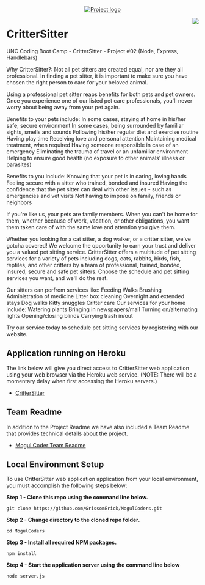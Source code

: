 
<p align="center">
 <a href="https://github.com/GrissomErick/MogulCoders" target="_blank"><img src="https://github.com/GrissomErick/MogulCoders/blob/master/public/img/crittersitter.png?raw=true" alt="Project logo"/></a>
</p>

<a href="https://github.com/GrissomErick/MogulCoders/blob/master/public/appdocs/MogulCoders.md" target="_blank"><img src="https://github.com/GrissomErick/MogulCoders/blob/master/public/img/mogulcoders.png" 
align="right"/></a>

# CritterSitter
UNC Coding Boot Camp - CritterSitter - Project #02 (Node, Express, Handlebars)
 <p></p>
 <p></p>
 
Why CritterSitter?:
Not all pet sitters are created equal, nor are they all professional.  In finding a pet sitter, it is important to make sure you have chosen the right person to care for your beloved animal.

Using a professional pet sitter reaps benefits for both pets and pet owners. Once you experience one of our listed pet care professionals, you'll never worry about being away from your pet again.

Benefits to your pets include:
In some cases, staying at home in his/her safe, secure environment
In some cases, being surrounded by familiar sights, smells and sounds
Following his/her regular diet and exercise routine
Having play time
Receiving love and personal attention
Maintaining medical treatment, when required
Having someone responsible in case of an emergency
Eliminating the trauma of travel or an unfamiliar environment
Helping to ensure good health (no exposure to other animals' illness or parasites)

Benefits to you include:
Knowing that your pet is in caring, loving hands
Feeling secure with a sitter who trained, bonded and insured
Having the confidence that the pet sitter can deal with other issues - such as emergencies and vet visits
Not having to impose on family, friends or neighbors

If you're like us, your pets are family members.  When you can't be home for them, whether because of work, vacation, or other obligations, you want them taken care of with the same love and attention you give them.  

Whether you looking for a cat sitter, a dog walker, or a critter sitter, we've gotcha covered!  We welcome the opportunity to earn your trust and deliver you a valued pet sitting service.  CritterSitter offers a multitude of pet sitting services for a variety of pets including dogs, cats, rabbits, birds, fish, reptiles, and other critters by a team of professional, trained, bonded, insured, secure and safe pet sitters. Choose the schedule and pet sitting services you want, and we'll do the rest.

Our sitters can perfrom services like:
Feeding
Walks
Brushing
Administration of medicine
Litter box cleaning
Overnight and extended stays
Dog walks
Kitty snuggles
Critter care
Our services for your home include:
Watering plants
Bringing in newspapers/mail
Turning on/alternating lights
Opening/closing blinds
Carrying trash in/out

Try our service today to schedule pet sitting services by registering with our website.

## Application running on Heroku
The link below will give you direct access to CritterSitter web application using your web browser via the Heroku web service. (NOTE: There will be a momentary delay when first accessing the Heroku servers.)

<!-- Heroku References: https://evening-ridge-94356.herokuapp.com/ | https://git.heroku.com/evening-ridge-94356.git -->
* [CritterSitter](http://www.google.com/)

## Team Readme
In addition to the Project Readme we have also included a Team Readme that provides technical details about the project.

* [Mogul Coder Team Readme](https://github.com/GrissomErick/MogulCoders/blob/master/public/appdocs/MogulCoders.md)

## Local Environment Setup
To use CritterSitter web application application from your local environment, you must accomplish the following steps below:

**Step 1 - Clone this repo using the command line below.**
```
git clone https://github.com/GrissomErick/MogulCoders.git
```
**Step 2 - Change directory to the cloned repo folder.**
```
cd MogulCoders
```
**Step 3 - Install all required NPM packages.**
```
npm install
```
**Step 4 - Start the application server using the command line below**
```
node server.js
```

